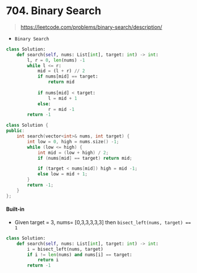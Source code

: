 # 704. Binary Search
> https://leetcode.com/problems/binary-search/description/

- `Binary Search`

```py
class Solution:
    def search(self, nums: List[int], target: int) -> int:
        l, r = 0, len(nums) -1
        while l <= r:
            mid = (l + r) // 2
            if nums[mid] == target:
                return mid
            
            if nums[mid] < target:
                l = mid + 1
            else:
                r = mid -1
        return -1
```

```cpp
class Solution {
public:
    int search(vector<int>& nums, int target) {
        int low = 0, high = nums.size() -1;
        while (low <= high) {
            int mid = (low + high) / 2;
            if (nums[mid] == target) return mid;

            if (target < nums[mid]) high = mid -1;
            else low = mid + 1;
        }
        return -1;
    }
};
```

#### Built-in

- Given target = 3, nums= [0,3,3,3,3,3] then `bisect_left(nums, target) == 1`

```py
class Solution:
    def search(self, nums: List[int], target: int) -> int:
        i = bisect_left(nums, target)
        if i != len(nums) and nums[i] == target:
            return i
        return -1
```        

